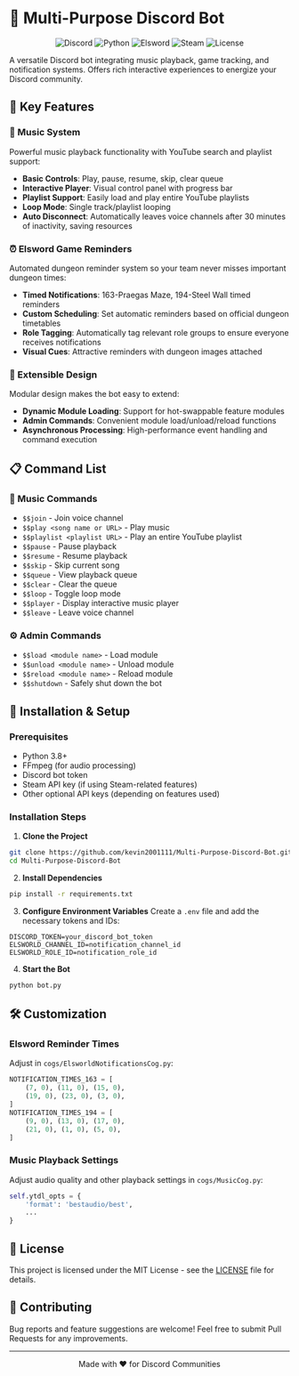 # 🤖 Multi-Purpose Discord Bot

<div align="center">

![Discord](https://img.shields.io/badge/Discord-7289DA?style=for-the-badge&logo=discord&logoColor=white)
![Python](https://img.shields.io/badge/Python-3776AB?style=for-the-badge&logo=python&logoColor=white)
![Elsword](https://img.shields.io/badge/Elsword-FF4500?style=for-the-badge&logo=game&logoColor=white)
![Steam](https://img.shields.io/badge/Steam-000000?style=for-the-badge&logo=steam&logoColor=white)
![License](https://img.shields.io/badge/License-MIT-green.svg?style=for-the-badge)

</div>

A versatile Discord bot integrating music playback, game tracking, and notification systems. Offers rich interactive experiences to energize your Discord community.

## 🌟 Key Features

### 🎵 Music System
Powerful music playback functionality with YouTube search and playlist support:

- **Basic Controls**: Play, pause, resume, skip, clear queue
- **Interactive Player**: Visual control panel with progress bar
- **Playlist Support**: Easily load and play entire YouTube playlists
- **Loop Mode**: Single track/playlist looping
- **Auto Disconnect**: Automatically leaves voice channels after 30 minutes of inactivity, saving resources

### ⏰ Elsword Game Reminders
Automated dungeon reminder system so your team never misses important dungeon times:

- **Timed Notifications**: 163-Praegas Maze, 194-Steel Wall timed reminders
- **Custom Scheduling**: Set automatic reminders based on official dungeon timetables
- **Role Tagging**: Automatically tag relevant role groups to ensure everyone receives notifications
- **Visual Cues**: Attractive reminders with dungeon images attached

### 🔄 Extensible Design
Modular design makes the bot easy to extend:

- **Dynamic Module Loading**: Support for hot-swappable feature modules
- **Admin Commands**: Convenient module load/unload/reload functions
- **Asynchronous Processing**: High-performance event handling and command execution

## 📋 Command List

### 🎵 Music Commands
- `$$join` - Join voice channel
- `$$play <song name or URL>` - Play music
- `$$playlist <playlist URL>` - Play an entire YouTube playlist
- `$$pause` - Pause playback
- `$$resume` - Resume playback
- `$$skip` - Skip current song
- `$$queue` - View playback queue
- `$$clear` - Clear the queue
- `$$loop` - Toggle loop mode
- `$$player` - Display interactive music player
- `$$leave` - Leave voice channel

### ⚙️ Admin Commands
- `$$load <module name>` - Load module
- `$$unload <module name>` - Unload module
- `$$reload <module name>` - Reload module
- `$$shutdown` - Safely shut down the bot

## 🚀 Installation & Setup

### Prerequisites
- Python 3.8+
- FFmpeg (for audio processing)
- Discord bot token
- Steam API key (if using Steam-related features)
- Other optional API keys (depending on features used)

### Installation Steps

1. **Clone the Project**
```bash
git clone https://github.com/kevin2001111/Multi-Purpose-Discord-Bot.git
cd Multi-Purpose-Discord-Bot
```

2. **Install Dependencies**
```bash
pip install -r requirements.txt
```

3. **Configure Environment Variables**
Create a `.env` file and add the necessary tokens and IDs:
```
DISCORD_TOKEN=your_discord_bot_token
ELSWORLD_CHANNEL_ID=notification_channel_id
ELSWORLD_ROLE_ID=notification_role_id
```

4. **Start the Bot**
```bash
python bot.py
```

## 🛠️ Customization

### Elsword Reminder Times
Adjust in `cogs/ElsworldNotificationsCog.py`:
```python
NOTIFICATION_TIMES_163 = [
    (7, 0), (11, 0), (15, 0), 
    (19, 0), (23, 0), (3, 0), 
]
NOTIFICATION_TIMES_194 = [
    (9, 0), (13, 0), (17, 0), 
    (21, 0), (1, 0), (5, 0),
]
```

### Music Playback Settings
Adjust audio quality and other playback settings in `cogs/MusicCog.py`:
```python
self.ytdl_opts = {
    'format': 'bestaudio/best',
    ...
}
```

## 📝 License

This project is licensed under the MIT License - see the [LICENSE](LICENSE) file for details.

## 🤝 Contributing

Bug reports and feature suggestions are welcome! Feel free to submit Pull Requests for any improvements.

---
<div align="center">
Made with ❤️ for Discord Communities
</div>
